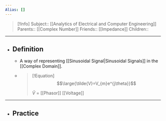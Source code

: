 ```yaml
---
Alias: []
---
```

> [!Info]
> Subject:: [[Analytics of Electrical and Computer Engineering]]
> Parents:: [[Complex Number]]
> Friends:: [[Impedance]]
> Children:: 
---
- ## Definition
	- A way of representing [[Sinusoidal Signal|Sinusoidal Signals]] in the [[Complex Domain]].
	- > [!Equation]
	  > $$\large{\tilde{V}=V_{m}e^{j\theta}}$$
	  > 
	  > $\tilde{V}$ = [[Phasor]] [[Voltage]]
---
- ## Practice